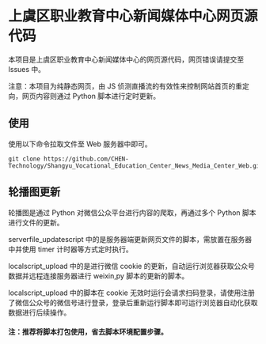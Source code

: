 # 上虞区职业教育中心新闻媒体中心网页源代码

本项目是上虞区职业教育中心新闻媒体中心的网页源代码，网页错误请提交至 Issues 中。

注意：本项目为纯静态网页，由 JS 侦测直播流的有效性来控制网站首页的重定向，网页内容则通过 Python 脚本进行定时更新。

## 使用

使用以下命令拉取文件至 Web 服务器中即可。

    git clone https://github.com/CHEN-Technology/Shangyu_Vocational_Education_Center_News_Media_Center_Web.git

## 轮播图更新

轮播图是通过 Python 对微信公众平台进行内容的爬取，再通过多个 Python 脚本进行文件的更新。

serverfile_updatescript 中的是服务器端更新网页文件的脚本，需放置在服务器中并使用 timer 计时器等方式定时执行。

localscript_upload 中的是进行微信 cookie 的更新，自动运行浏览器获取公众号数据并远程连接服务器进行 weixin,py 脚本的更新的脚本。

localscript_upload 中的脚本在 cookie 无效时运行会请求扫码登录，请使用注册了微信公众号的微信号进行登录，登录后重新运行脚本即可运行浏览器自动化获取数据进行后续操作。

#### 注：推荐将脚本打包使用，省去脚本环境配置步骤。

